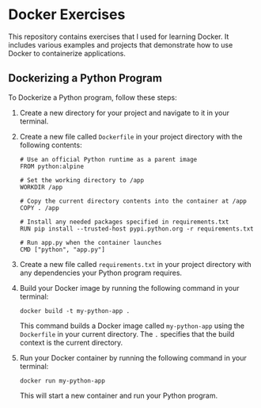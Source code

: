 # Docker Exercises

This repository contains exercises that I used for learning Docker. It includes various examples and projects that demonstrate how to use Docker to containerize applications.

## Dockerizing a Python Program

To Dockerize a Python program, follow these steps:

1. Create a new directory for your project and navigate to it in your terminal.
2. Create a new file called `Dockerfile` in your project directory with the following contents:

    ```
    # Use an official Python runtime as a parent image
    FROM python:alpine

    # Set the working directory to /app
    WORKDIR /app

    # Copy the current directory contents into the container at /app
    COPY . /app

    # Install any needed packages specified in requirements.txt
    RUN pip install --trusted-host pypi.python.org -r requirements.txt

    # Run app.py when the container launches
    CMD ["python", "app.py"]
    ```

3. Create a new file called `requirements.txt` in your project directory with any dependencies your Python program requires.
4. Build your Docker image by running the following command in your terminal:

    ```
    docker build -t my-python-app .
    ```

   This command builds a Docker image called `my-python-app` using the `Dockerfile` in your current directory. The `.` specifies that the build context is the current directory.
5. Run your Docker container by running the following command in your terminal:

    ```
    docker run my-python-app
    ```

   This will start a new container and run your Python program.
